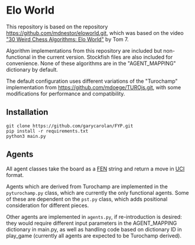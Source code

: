 # Elo World

This repository is based on the repository https://github.com/mdnestor/eloworld.git, which was based on the video ["30 Weird Chess Algorithms: Elo World"](https://www.youtube.com/watch?v=DpXy041BIlA) by Tom 7.

Algorithm implementations from this repository are included but non-functional in the current version. Stockfish files are also included for convenience. None of these algorithms are in the "AGENT_MAPPING" dictionary by default.

The default configuration uses different variations of the "Turochamp" implementation from https://github.com/mdoege/TUROjs.git, with some modifications for performance and compatibility.

## Installation

```
git clone https://github.com/garycarolan/FYP.git
pip install -r requirements.txt
python3 main.py
```

## Agents

All agent classes take the board as a [FEN](https://en.wikipedia.org/wiki/Forsyth%E2%80%93Edwards_Notation) string and return a move in [UCI](https://en.wikipedia.org/wiki/Universal_Chess_Interface) format.

Agents which are derived from Turochamp are implemented in the `pyturochamp.py` class, which are currently the only functional agents. Some of these are dependent on the `pst.py` class, which adds positional consideration for different pieces.

Other agents are implemented in `agents.py`, if re-introduction is desired: they would require different input parameters in the AGENT_MAPPING dictionary in main.py, as well as handling code based on dictionary ID in play_game (currently all agents are expected to be Turochamp derived).
